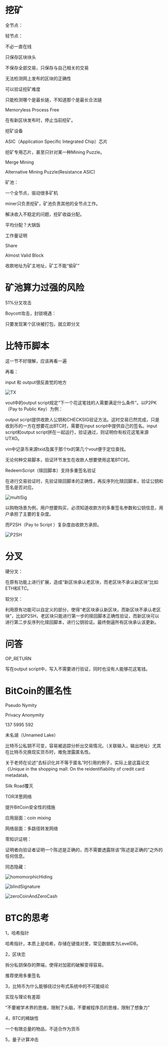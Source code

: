 # 挖矿

全节点：

轻节点：

不必一直在线

只保存区块块头

不保存全部交易，只保存与自己相关的交易

无法检测网上发布的区块的正确性

可以验证挖矿难度

只能检测哪个是最长链，不知道那个是最长合法链

Memoryless Process Free

在有新区块发布时，停止当前挖矿。

挖矿设备

ASIC（Application Specific Integrated Chip）芯片

挖矿专用芯片，甚至只针对某一种Mining Puzzle。

Merge Mining

Alternative Mining Puzzle(Resistance  ASIC)

矿池：

一个全节点，驱动很多矿机

miner只负责挖矿，矿池负责其他的全节点工作。

解决收入不稳定的问题，挖矿收益分配。

平均分配？大锅饭

工作量证明

Share

Almost Valid Block

收款地址为矿主地址，矿工不能“偷矿”

# 矿池算力过强的风险

51%分叉攻击

Boycott攻击，封锁境遇：

只要发现某个区块被打包，就立即分叉

# 比特币脚本

这一节不好理解，应该再看一遍

再看：

input 和 output很反直觉的地方

![TX](C:\Users\jingl\AppData\Roaming\Typora\typora-user-images\TX.png)

vout中的output script规定“下一个花这笔钱的人需要满足什么条件”。以P2PK（Pay to Public Key）为例：

output script提供收款人公钥和CHECKSIG验证方法。这时交易已然完成，只是收到币的一方在想要花出BTC时，需要在input script中提供自己的签名。input script和output script拼在一起运行，验证通过，则证明你有权花这笔来源UTXO。

vin中记录币来源txid及属于那个tx的第几个vout便于定位查找。

无论何种交易脚本，验证环节发生在收款人想要使用这笔BTC时。

RedeemScript（赎回脚本）支持多重签名验证

在进行交易验证时，先验证赎回脚本的正确性，再反序列化赎回脚本，验证公钥和签名是否对应。

![multiSig](C:\Users\jingl\AppData\Roaming\Typora\typora-user-images\multiSig.png)

以购物场景为例，用户想要购买，必须知道收款方的多重签名参数和公钥信息，用户承担了主要的复杂度。

而P2SH（Pay to Script ）复杂度由收款方承担。

![P2SH](C:\Users\jingl\AppData\Roaming\Typora\typora-user-images\P2SH.png)

# 分叉

硬分叉：

在原有功能上进行扩展，造成“新区块承认老区块，而老区块不承认新区块”比如ETH和ETC。

软分叉：

利用原有功能可以自定义的部分，使得“老区块承认新区块，而新区块不承认老区块”，比如P2SH，老区块只能进行第一步的赎回脚本正确性验证，而新区块可以进行第二步反序列化赎回脚本，进行公钥验证。最终倒逼所有区块承认该更新。

# 问答

OP_RETURN

写在output script中，写入不需要进行验证，同时也没有人能够花这笔钱。

# BitCoin的匿名性

Pseudo Nymity

Privacy Anonymity

137 5995 592

未名湖（Unnamed Lake）

比特币公私钥不可变，容易被追踪分析出交易情况。（关联输入，输出地址）尤其在比特币兑换现实货币时，难免泄露匿名性。

关于老师在论述“去标识化并不等于匿名”时引用的例子，实际上是这篇论文《Unique in the shopping mall: On the reidentifiability of credit card metadata》。

Silk Road覆灭

TOR洋葱网络

提升BitCoin安全性的措施

应用层面：coin mixing

网络层面：多路径转发网络

零知识证明：

证明者向验证者证明一个陈述是正确的，而不需要透露除该“陈述是正确的”之外的任何信息。

同态隐藏：

![homomorphicHiding](C:\Users\jingl\AppData\Roaming\Typora\typora-user-images\homomorphicHiding.png)

![blindSignature](C:\Users\jingl\AppData\Roaming\Typora\typora-user-images\blindSignature.png)

![zeroCoinAndZeroCash](C:\Users\jingl\AppData\Roaming\Typora\typora-user-images\zeroCoinAndZeroCash.png)

# BTC的思考

1，哈希指针

哈希指针，本质上是哈希，存储在键值对里，常见数据库为LevelDB。

2，区块恋

拆分私钥保存的弊端，使得对加密的破解变得容易。

推荐使用多重签名

3，比特币为什么能够绕过分布式系统中的不可能结论

实现与理论有差距

“不要被学术界的思维，限制了头脑，不要被程序员的思维，限制了想象力”

4，BTC的稀缺性

一个有限总量的物品，不适合作为货币

5，量子计算冲击
